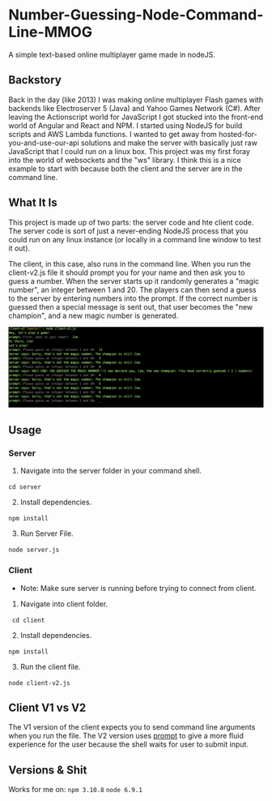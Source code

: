 # Number-Guessing-Node-Command-Line-MMOG
A simple text-based online multiplayer game made in nodeJS.


## Backstory
Back in the day (like 2013) I was making online multiplayer Flash games with backends like Electroserver 5 (Java) and Yahoo Games Network (C#). After leaving the Actionscript world for JavaScript I got stucked into the front-end world of Angular and React and NPM. I started using NodeJS for build scripts and AWS Lambda functions. I wanted to get away from hosted-for-you-and-use-our-api solutions and make the server with basically just raw JavaScript that I could run on a linux box. This project was my first foray into the world of websockets and the "ws" library. I think this is a nice example to start with because both the client and the server are in the command line.

## What It Is
This project is made up of two parts: the server code and hte client code. The server code is sort of just a never-ending NodeJS process that you could run on any linux instance (or locally in a command line window to test it out).

The client, in this case, also runs in the command line. When you run the client-v2.js file it should prompt you for your name and then ask you to guess a number. When the server starts up it randomly generates a "magic number", an integer between 1 and 20. The players can then send a guess to the server by entering numbers into the prompt. If the correct number is guessed then a special message is sent out, that user becomes the "new champion", and a new magic number is generated.  

<img src="./Number-Guessing-Game-Screenshot.png" width="800px"/>

## Usage

### Server

1) Navigate into the server folder in your command shell.

`cd server`

2) Install dependencies.

`npm install`

3) Run Server File.

`node server.js`

### Client
* Note: Make sure server is running before trying to connect from client.

1) Navigate into client folder.

` cd client`

2) Install dependencies.

`npm install`

3) Run the client file. 

`node client-v2.js`


## Client V1 vs V2
The V1 version of the client expects you to send command line arguments when you run the file. The V2 version uses [prompt](https://github.com/flatiron/prompt) to give a more fluid experience for the user because the shell waits for user to submit input. 

## Versions & Shit
Works for me on:
`npm 3.10.8`
`node 6.9.1`
